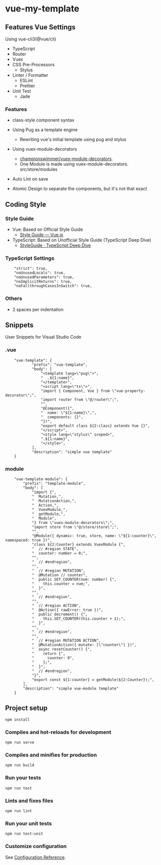 # vue-my-template

## Features Vue Settings

Using vue-cli3(@vue/cli)

- TypeScript
- Router
- Vuex
- CSS Pre-Processors
  - Stylus
- Linter / Formatter
  - ESLint
  - Prettier
- Unit Test
  - Jade

### Features

- class-style component syntax
- Using Pug as a template engine
  - Rewriting vue's initial template using pug and stylus
- Using vuex-module-decorators

  - [championswimmer/vuex-module-decorators](https://github.com/championswimmer/vuex-module-decorators).
  - One Module is made using vuex-module-decorators. src/store/modules

- Auto Lint on save

- Atomic Design to separate the components, but it's not that exact

## Coding Style

### Style Guide

- Vue: Based on Official Style Guide
  - [Style Guide — Vue.js](https://vuejs.org/v2/style-guide/index.html)
- TypeScript: Based on Unofficial Style Guide (TypeScript Deep Dive)
  - [StyleGuide · TypeScript Deep Dive](https://basarat.gitbooks.io/typescript/docs/styleguide/styleguide.html)

### TypeScript Settings

```
	"strict": true,
	"noUnusedLocals": true,
	"noUnusedParameters": true,
	"noImplicitReturns": true,
	"noFallthroughCasesInSwitch": true,
```

### Others

- 2 spaces per indentation

## Snippets

User Snippets for Visual Studio Code

### .vue

```
	"vue-template": {
			"prefix": "vue-template",
			"body": [
				"<template lang=\"pug\">",
				"  .${1:name}",
				"</template>",
				"<script lang=\"ts\">",
				"import { Component, Vue } from \"vue-property-decorator\";",
				"import router from \"@/router\";",
				"",
				"@Component({",
				"  name: \"${1:name}\",",
				"  components: {}",
				"})",
				"export default class ${2:class} extends Vue {}",
				"</script>",
				"<style lang=\"stylus\" scoped>",
				".${1:name}",
				"</style>",
			],
			"description": "simple vue template"
	}
```

### module

```
	"vue-template-module": {
		"prefix": "template-module",
		"body": [
			"import {",
			"  Mutation,",
			"  MutationAction,",
			"  Action,",
			"  VuexModule,",
			"  getModule,",
			"  Module",
			"} from \"vuex-module-decorators\";",
			"import store from \"@/store/store\";",
			"",
			"@Module({ dynamic: true, store, name: \"${1:counter}\", namespaced: true })",
			"class ${2:Counter} extends VuexModule {",
			"  // #region STATE",
			"  counter: number = 0;",
			"",
			"  // #endregion",
			"",
			"  // #region MUTATION",
			"  @Mutation // counter",
			"  public SET_COUNTER(num: number) {",
			"    this.counter = num;",
			"  }",
			"",
			"  // #endregion",
			"",
			"  // #region ACTION",
			"  @Action({ rawError: true })",
			"  public decrement() {",
			"    this.SET_COUNTER(this.counter + 1);",
			"  }",
			"",
			"  // #endregion",
			"",
			"  // #region MUTATION ACTION",
			"  @MutationAction({ mutate: [\"counter\"] })",
			"  async resetCounter() {",
			"    return {",
			"      counter: 0",
			"    };",
			"  }",
			"  // #endregion",
			"}",
			"export const ${1:counter} = getModule(${2:Counter});",
		],
		"description": "simple vue-module template"
	}
```

## Project setup

```
npm install
```

### Compiles and hot-reloads for development

```
npm run serve
```

### Compiles and minifies for production

```
npm run build
```

### Run your tests

```
npm run test
```

### Lints and fixes files

```
npm run lint
```

### Run your unit tests

```
npm run test:unit
```

### Customize configuration

See [Configuration Reference](https://cli.vuejs.org/config/).
